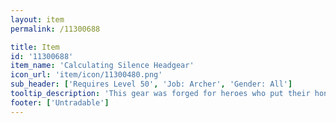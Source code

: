 ```yaml
---
layout: item
permalink: /11300688

title: Item
id: '11300688'
item_name: 'Calculating Silence Headgear'
icon_url: 'item/icon/11300480.png'
sub_header: ['Requires Level 50', 'Job: Archer', 'Gender: All']
tooltip_description: 'This gear was forged for heroes who put their honor on the line and competed with their all!'
footer: ['Untradable']
---
```

